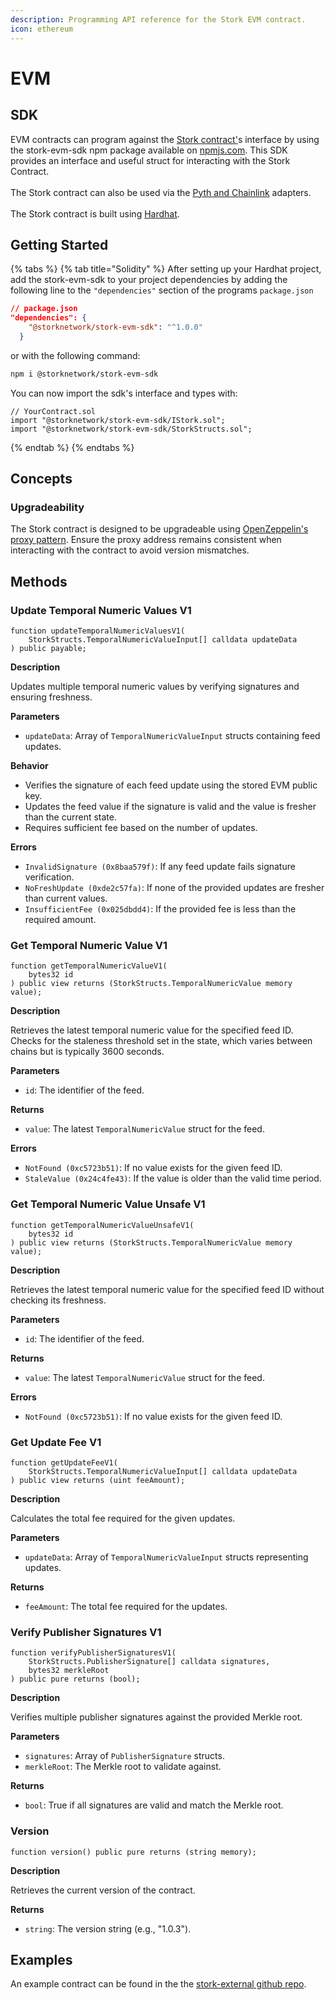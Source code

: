 ```yaml
---
description: Programming API reference for the Stork EVM contract.
icon: ethereum
---
```


# EVM

## SDK

EVM contracts can program against the [Stork contract'](https://github.com/Stork-Oracle/stork-external/tree/main/chains/evm/contracts/stork)s interface by using the stork-evm-sdk npm package available on [npmjs.com](https://www.npmjs.com/package/@storknetwork/stork-evm-sdk). This SDK provides an interface and useful struct for interacting with the Stork Contract.\
\
The Stork contract can also be used via the [Pyth and Chainlink](../../resources/adapters.md) adapters. \
\
The Stork contract is built using [Hardhat](https://hardhat.org/).

## Getting Started

{% tabs %}
{% tab title="Solidity" %}
After setting up your Hardhat project, add the stork-evm-sdk to your project dependencies by adding the following line to the `"dependencies"` section of the programs `package.json`

```json
// package.json
"dependencies": {
    "@storknetwork/stork-evm-sdk": "^1.0.0"
  }
```

or with the following command:

```bash
npm i @storknetwork/stork-evm-sdk
```

You can now import the sdk's interface and types with:

```solidity
// YourContract.sol
import "@storknetwork/stork-evm-sdk/IStork.sol";
import "@storknetwork/stork-evm-sdk/StorkStructs.sol";
```
{% endtab %}
{% endtabs %}



## Concepts

### Upgradeability

The Stork contract is designed to be upgradeable using [OpenZeppelin's proxy pattern](https://docs.openzeppelin.com/upgrades-plugins/1.x/proxies). Ensure the proxy address remains consistent when interacting with the contract to avoid version mismatches.

## Methods

### Update Temporal Numeric Values V1

```solidity
function updateTemporalNumericValuesV1(
    StorkStructs.TemporalNumericValueInput[] calldata updateData
) public payable;
```

**Description**

Updates multiple temporal numeric values by verifying signatures and ensuring freshness.

**Parameters**

* `updateData`: Array of `TemporalNumericValueInput` structs containing feed updates.

**Behavior**

* Verifies the signature of each feed update using the stored EVM public key.
* Updates the feed value if the signature is valid and the value is fresher than the current state.
* Requires sufficient fee based on the number of updates.

**Errors**

* `InvalidSignature (0x8baa579f)`: If any feed update fails signature verification.
* `NoFreshUpdate (0xde2c57fa)`: If none of the provided updates are fresher than current values.
* `InsufficientFee (0x025dbdd4)`: If the provided fee is less than the required amount.

### Get Temporal Numeric Value V1

```solidity
function getTemporalNumericValueV1(
    bytes32 id
) public view returns (StorkStructs.TemporalNumericValue memory value);
```

**Description**

Retrieves the latest temporal numeric value for the specified feed ID. Checks for the staleness threshold set in the state, which varies between chains but is typically 3600 seconds.

**Parameters**

* `id`: The identifier of the feed.

**Returns**

* `value`: The latest `TemporalNumericValue` struct for the feed.

**Errors**

* `NotFound (0xc5723b51)`: If no value exists for the given feed ID.
* `StaleValue (0x24c4fe43)`: If the value is older than the valid time period.

### Get Temporal Numeric Value Unsafe V1

```solidity
function getTemporalNumericValueUnsafeV1(
    bytes32 id
) public view returns (StorkStructs.TemporalNumericValue memory value);
```

**Description**

Retrieves the latest temporal numeric value for the specified feed ID without checking its freshness.

**Parameters**

* `id`: The identifier of the feed.

**Returns**

* `value`: The latest `TemporalNumericValue` struct for the feed.

**Errors**

* `NotFound (0xc5723b51)`: If no value exists for the given feed ID.

### Get Update Fee V1

```solidity
function getUpdateFeeV1(
    StorkStructs.TemporalNumericValueInput[] calldata updateData
) public view returns (uint feeAmount);
```

**Description**

Calculates the total fee required for the given updates.

**Parameters**

* `updateData`: Array of `TemporalNumericValueInput` structs representing updates.

**Returns**

* `feeAmount`: The total fee required for the updates.

### Verify Publisher Signatures V1

```solidity
function verifyPublisherSignaturesV1(
    StorkStructs.PublisherSignature[] calldata signatures,
    bytes32 merkleRoot
) public pure returns (bool);
```

**Description**

Verifies multiple publisher signatures against the provided Merkle root.

**Parameters**

* `signatures`: Array of `PublisherSignature` structs.
* `merkleRoot`: The Merkle root to validate against.

**Returns**

* `bool`: True if all signatures are valid and match the Merkle root.

### Version

```solidity
function version() public pure returns (string memory);
```

**Description**

Retrieves the current version of the contract.

**Returns**

* `string`: The version string (e.g., "1.0.3").

## Examples

An example contract can be found in the the [stork-external github repo](https://github.com/Stork-Oracle/stork-external/tree/main/chains/evm/examples/stork).

